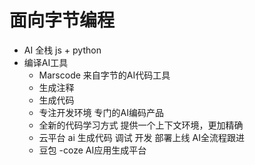 # 面向字节编程

- AI 全栈
  js + python
- 编译AI工具
  - Marscode 来自字节的AI代码工具
   - 生成注释
   - 生成代码
   - 专注开发环境
      专门的AI编码产品
   - 全新的代码学习方式
     提供一个上下文环境，更加精确
   - 云平台
     ai 生成代码  调试  开发  部署上线  AI全流程跟进  
  - 豆包
  -coze AI应用生成平台  
